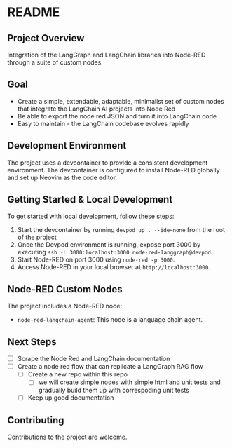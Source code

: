 # README

## Project Overview

Integration of the LangGraph and LangChain libraries into Node-RED through a suite of custom nodes.

## Goal

* Create a simple, extendable, adaptable, minimalist set of custom nodes that integrate the LangChain AI projects into Node Red
* Be able to export the node red JSON and turn it into LangChain code
* Easy to maintain - the LangChain codebase evolves rapidly

## Development Environment

The project uses a devcontainer to provide a consistent development environment. The devcontainer is configured to install Node-RED globally and set up Neovim as the code editor.

## Getting Started & Local Development

To get started with local development, follow these steps:

1. Start the devcontainer by running `devpod up . --ide=none` from the root of the project 
2. Once the Devpod environment is running, expose port 3000 by executing `ssh -L 3000:localhost:3000 node-red-langgraph@devpod`.
3. Start Node-RED on port 3000 using `node-red -p 3000`.
4. Access Node-RED in your local browser at `http://localhost:3000`.

## Node-RED Custom Nodes

The project includes a Node-RED node:

* `node-red-langchain-agent`: This node is a language chain agent.

## Next Steps
- [ ] Scrape the Node Red and LangChain documentation
- [ ] Create a node red flow that can replicate a LangGraph RAG flow
  - [ ] Create a new repo within this repo
    - [ ] we will create simple nodes with simple html and unit tests and gradually build them up with correspoding unit tests
  - [ ] Keep up good documentation

## Contributing

Contributions to the project are welcome.
